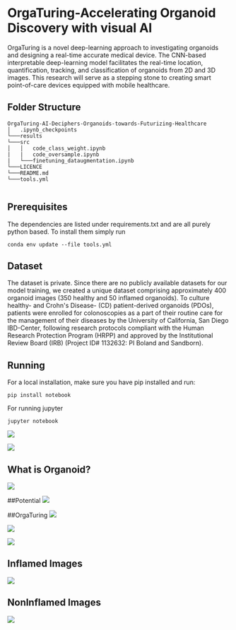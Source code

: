 # OrgaTuring-Accelerating Organoid Discovery with visual AI
OrgaTuring is a novel deep-learning approach to investigating organoids and designing a real-time accurate medical device. The CNN-based interpretable deep-learning model facilitates the real-time location, quantification, tracking, and classification of organoids from 2D and 3D images. This research will serve as a stepping stone to creating smart point-of-care devices equipped with mobile healthcare.


## Folder Structure

```
OrgaTuring-AI-Deciphers-Organoids-towards-Futurizing-Healthcare
│   .ipynb_checkpoints
└───results
└───src
│   │   code_class_weight.ipynb
|   |   code_oversample.ipynb
|   └───finetuning_dataugmentation.ipynb
└───LICENCE     
└───README.md  
└───tools.yml      


```

## Prerequisites
The dependencies are listed under requirements.txt and are all purely python based. To install them simply run
```
conda env update --file tools.yml
```

## Dataset
The dataset is private. Since there are no publicly available datasets for our model training, we created a unique dataset comprising approximately 400 organoid images (350 healthy and 50 inflamed organoids). To culture healthy- and Crohn's Disease- (CD) patient-derived organoids (PDOs), patients were enrolled for colonoscopies as a part of their routine care for the management of their diseases by the University of California, San Diego IBD-Center, following research protocols compliant with the Human Research Protection Program (HRPP) and approved by the Institutional Review Board (IRB) (Project ID# 1132632: PI Boland and Sandborn).

## Running
For a local installation, make sure you have pip installed and run: 
```
pip install notebook
```
For running jupyter
```
jupyter notebook
```

  
![](/results/1.png)

![](/results/2.png)

## What is Organoid?
![](/results/3.png)

##Potential
![](/results/3.png)

##OrgaTuring
![](/results/5.png)

![](/results/6.png)

![](/results/7.png)

## Inflamed Images
![](/results/Inflamed.png)
## NonInflamed Images
![](/results/NonInflamed.png)

